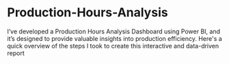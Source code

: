 # Production-Hours-Analysis
I’ve developed a Production Hours Analysis Dashboard using Power BI, and it’s designed to provide valuable insights into production efficiency. Here's a quick overview of the steps I took to create this interactive and data-driven report
